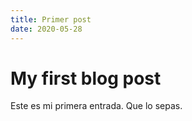 ```yaml
---
title: Primer post
date: 2020-05-28
---
```


# My first blog post
Este es mi primera entrada. Que lo sepas.
